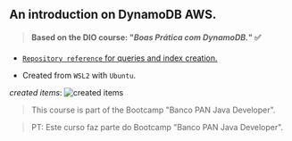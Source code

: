 ## An introduction on DynamoDB AWS.

>#### Based on the DIO course: "*Boas Prática com DynamoDB.*" :white_check_mark:
-  [`Repository reference` for queries and index creation.](https://github.com/cassianobrexbit/dio-live-dynamodb)

-  Created from `WSL2` with `Ubuntu`.

_created items_:
![created items](https://i.imgur.com/QtOrOF3.jpg)

>This course is part of the Bootcamp "Banco PAN Java Developer".

>PT: Este curso faz parte do Bootcamp "Banco PAN Java Developer".
